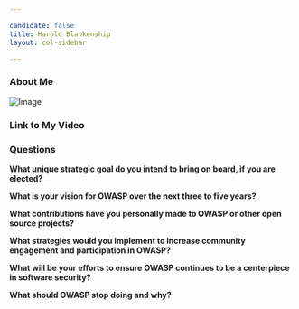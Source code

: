 ```yaml
---

candidate: false
title: Harold Blankenship 
layout: col-sidebar

---
```


### About Me
![Image](#)

### Link to My Video

### Questions

**What unique strategic goal do you intend to bring on board, if you are elected?**


**What is your vision for OWASP over the next three to five years?**


**What contributions have you personally made to OWASP or other open source projects?**


**What strategies would you implement to increase community engagement and participation in OWASP?**


**What will be your efforts to ensure OWASP continues to be a centerpiece in software security?**


**What should OWASP stop doing and why?**


